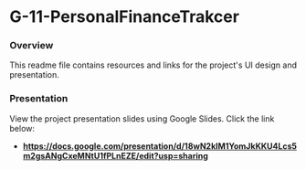 # G-11-PersonalFinanceTrakcer

### Overview
This readme file contains resources and links for the project's UI design and presentation.

### Presentation
View the project presentation slides using Google Slides. Click the link below:
- **https://docs.google.com/presentation/d/18wN2kIM1YomJkKKU4Lcs5m2gsANgCxeMNtU1fPLnEZE/edit?usp=sharing**
